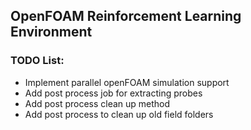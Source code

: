 ## OpenFOAM Reinforcement Learning Environment

### TODO List:
- Implement parallel openFOAM simulation support
- Add post process job for extracting probes
- Add post process clean up method
- Add post process to clean up old field folders

